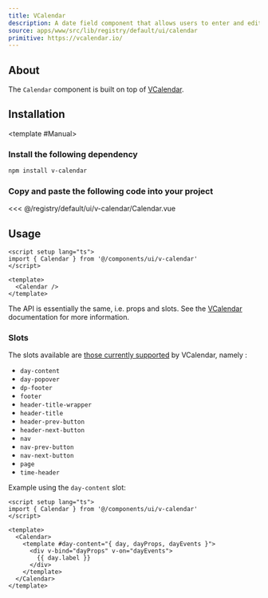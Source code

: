 ```yaml
---
title: VCalendar
description: A date field component that allows users to enter and edit date.
source: apps/www/src/lib/registry/default/ui/calendar
primitive: https://vcalendar.io/
---
```


<ComponentPreview name="VCalendarDemo" />

## About

The `Calendar` component is built on top of [VCalendar](https://vcalendar.io/getting-started/installation.html).

## Installation

<TabPreview name="CLI">
<template #CLI>

```bash
npx shadcn-vue@latest add v-calendar
```
</template>

<template #Manual>

<Steps>

### Install the following dependency

```bash
npm install v-calendar
```

### Copy and paste the following code into your project

<<< @/registry/default/ui/v-calendar/Calendar.vue

</Steps>

</template>
</TabPreview>

## Usage

```vue
<script setup lang="ts">
import { Calendar } from '@/components/ui/v-calendar'
</script>

<template>
  <Calendar />
</template>
```

The API is essentially the same, i.e. props and slots. See the [VCalendar](https://vcalendar.io/getting-started/installation.html) documentation for more information.

### Slots

The slots available are [those currently supported](https://github.com/nathanreyes/v-calendar/blob/v3.1.2/src/components/Calendar/CalendarSlot.vue#L16-L28) by VCalendar, namely :

- `day-content`
- `day-popover`
- `dp-footer`
- `footer`
- `header-title-wrapper`
- `header-title`
- `header-prev-button`
- `header-next-button`
- `nav`
- `nav-prev-button`
- `nav-next-button`
- `page`
- `time-header`

Example using the `day-content` slot:

```vue
<script setup lang="ts">
import { Calendar } from '@/components/ui/v-calendar'
</script>

<template>
  <Calendar>
    <template #day-content="{ day, dayProps, dayEvents }">
      <div v-bind="dayProps" v-on="dayEvents">
        {{ day.label }}
      </div>
    </template>
  </Calendar>
</template>
```
